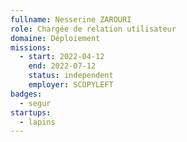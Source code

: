 ```yaml
---
fullname: Nesserine ZAROURI
role: Chargée de relation utilisateur 
domaine: Déploiement
missions:
  - start: 2022-04-12
    end: 2022-07-12
    status: independent
    employer: SCOPYLEFT
badges:
  - segur
startups:
  - lapins 
---
```


